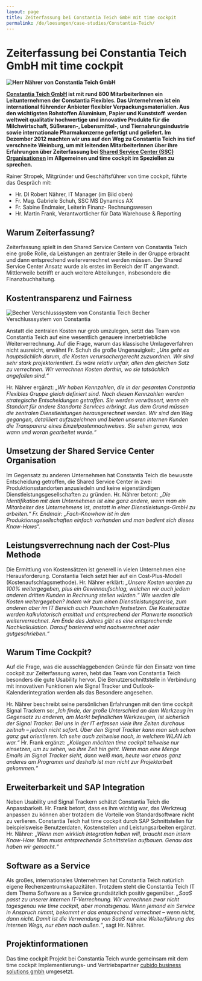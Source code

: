 ```yaml
---
layout: page
title: Zeiterfassung bei Constantia Teich GmbH mit time cockpit
permalink: /de/loesungen/case-studies/Constantia-Teich/
---
```


<h1>Zeiterfassung bei Constantia Teich GmbH mit time cockpit</h1><p>
  <strong>
    <img src="{{site.baseurl}}/content/images/customer_solutions/case-studies/teich/teich_naehrer.png" alt="Herr Nährer von Constantia Teich GmbH" title="Herr Nährer von Constantia Teich GmbH" />
  </strong>
</p><p>
  <strong>
    <a href="http://teich.cflex.com/" target="_blank">Constantia Teich GmbH</a> ist mit rund 800 MitarbeiterInnen ein Leitunternehmen der Constantia Flexibles. Das Unternehmen ist ein international führender Anbieter flexibler Verpackungsmaterialien. Aus den wichtigsten Rohstoffen Aluminium, Papier und Kunststoff  werden weltweit qualitativ hochwertige und innovative Produkte für die Milchwirtschaft, Süßwaren-, Lebensmittel-, und Tiernahrungsindustrie sowie internationale Pharmakonzerne gefertigt und geliefert. Im Dezember 2012 machten wir uns auf den Weg zu Constantia Teich ins tief verschneite Weinburg, um mit leitenden MitarbeiterInnen über ihre Erfahrungen über Zeiterfassung bei <a href="http://de.wikipedia.org/wiki/Shared_Services" target="_blank">Shared Service Center (SSC) Organisationen</a> im Allgemeinen und time cockpit im Speziellen zu sprechen.</strong>
</p><p>Rainer Stropek, Mitgründer und Geschäftsführer von time cockpit, führte das Gespräch mit:</p><ul>
  <li>Hr. DI Robert Nährer, IT Manager (im Bild oben)</li>
  <li>Fr. Mag. Gabriele Schuh, SSC MS Dynamics AX</li>
  <li>Fr. Sabine Endmaier, Leiterin Finanz- Rechnungswesen</li>
  <li>Hr. Martin Frank, Verantwortlicher für Data Warehouse &amp; Reporting</li>
</ul><h2>Warum Zeiterfassung?</h2><p>Zeiterfassung spielt in den Shared Service Centern von Constantia Teich eine große Rolle, da Leistungen an zentraler Stelle in der Gruppe erbracht und dann entsprechend weiterverrechnet werden müssen. Der Shared Service Center Ansatz wurde als erstes im Bereich der IT angewandt. Mittlerweile betrifft er auch weitere Abteilungen, insbesondere die Finanzbuchhaltung.</p><h2>Kostentransparenz und Fairness</h2><div class="floatRight">
  <img src="{{site.baseurl}}/content/images/customer_solutions/case-studies/teich/teich_plastic_die_cut_lid.png" alt="Becher Verschlusssystem von Constantia Teich" title="Becher Verschlusssystem von Constantia Teich" />
  <span class="imageCaption">Becher Verschlusssystem von Constantia</span>
</div><p>Anstatt die zentralen Kosten nur grob umzulegen, setzt das Team von Constantia Teich auf eine wesentlich genauere innerbetriebliche Weiterverrechnung. Auf die Frage, warum das klassische Umlageverfahren nicht ausreicht, erwähnt Fr. Schuh die große Ungenauigkeit: <em>„Uns geht es hauptsächlich darum, die Kosten verursachergerecht zuzuordnen. Wir sind sehr stark projektorientiert. Es wäre relativ unfair, allen den gleichen Satz zu verrechnen. Wir verrechnen Kosten dorthin, wo sie tatsächlich angefallen sind.“</em></p><p>Hr. Nährer ergänzt: <em>„Wir haben Kennzahlen, die in der gesamten Constantia Flexibles Gruppe gleich definiert sind. Nach diesen Kennzahlen werden strategische Entscheidungen getroffen. Sie werden verwässert, wenn ein Standort für andere Standorte Services erbringt. Aus dem Grund müssen die zentralen Dienstleistungen herausgerechnet werden. Wir sind den Weg gegangen, detailliert aufzuzeichnen und bieten unseren internen Kunden die Transparenz eines Einzelpostennachweises. Sie sehen genau, was wann und woran gearbeitet wurde.“</em></p><h2>Umsetzung der Shared Service Center Organisation</h2><p>Im Gegensatz zu anderen Unternehmen hat Constantia Teich die bewusste Entscheidung getroffen, die Shared Service Center in zwei Produktionsstandorten anzusiedeln und keine eigenständigen Dienstleistungsgesellschaften zu gründen. Hr. Nährer betont: <em>„Die Identifikation mit dem Unternehmen ist eine ganz andere, wenn man ein Mitarbeiter des Unternehmens ist, anstatt in einer Dienstleistungs-GmbH zu arbeiten.“ Fr. Endmair: „Fach-Knowhow ist in den Produktionsgesellschaften einfach vorhanden und man bedient sich dieses Know-Hows“.</em></p><h2>Leistungsverrechnung nach der Cost-Plus Methode</h2><p>Die Ermittlung von Kostensätzen ist generell in vielen Unternehmen eine Herausforderung. Constantia Teich setzt hier auf ein Cost-Plus-Modell (Kostenaufschlagsmethode). Hr. Nährer erklärt: <em>„Unsere Kosten werden zu 100% weitergegeben, plus ein Gewinnaufschlag, welchen wir auch jedem anderen dritten Kunden in Rechnung stellen würden.“ Wie werden die Kosten weitergegeben? Indem wir zum einen Dienstleistungspreise, zum anderen aber im IT Bereich auch Pauschalen festsetzen. Die Kostensätze werden kalkulatorisch ermittelt und entsprechend der Planwerte monatlich weiterverrechnet. Am Ende des Jahres gibt es eine entsprechende Nachkalkulation. Darauf basierend wird nachverrechnet oder gutgeschrieben.“</em></p><h2>Warum Time Cockpit?</h2><p>Auf die Frage, was die ausschlaggebenden Gründe für den Einsatz von time cockpit zur Zeiterfassung waren, hebt das Team von Constantia Teich besonders die gute Usability hervor. Die Benutzerschnittstelle in Verbindung mit innovativen Funktionen wie Signal Tracker und Outlook-Kalenderintegration werden als das Besondere angesehen.</p><p>Hr. Nährer beschreibt seine persönlichen Erfahrungen mit den time cockpit Signal Trackern so: <em>„Ich finde, der große Unterschied an dem Werkzeug im Gegensatz zu anderen, am Markt befindlichen Werkzeugen, ist sicherlich der Signal Tracker. Bei uns in der IT erfassen viele Ihre Zeiten durchaus zeitnah – jedoch nicht sofort. Über den Signal Tracker kann man sich schon ganz gut orientieren. Ich sehe auch zeitweise nach, in welchem WLAN ich war.“</em> Hr. Frank ergänzt: <em>„Kollegen möchten time cockpit teilweise nur einsetzen, um zu sehen, wo ihre Zeit hin geht. Wenn man eine Menge Emails im Signal Tracker sieht, dann weiß man, heute war etwas ganz anderes am Programm und deshalb ist man nicht zur Projektarbeit gekommen.“</em></p><h2>Erweiterbarkeit und SAP Integration</h2><p>Neben Usability und Signal Trackern schätzt Constantia Teich die Anpassbarkeit. Hr. Frank betont, dass es ihm wichtig war, das Werkzeug anpassen zu können aber trotzdem die Vorteile von Standardsoftware nicht zu verlieren. Constantia Teich hat time cockpit durch SAP Schnittstellen für beispielsweise Benutzerdaten, Kostenstellen und Leistungsarbeiten ergänzt. Hr. Nährer: <em>„Wenn man wirklich Integration haben will, braucht man intern Know-How. Man muss entsprechende Schnittstellen aufbauen. Genau das haben wir gemacht.“</em></p><h2>Software as a Service</h2><p>Als großes, internationales Unternehmen hat Constantia Teich natürlich eigene Rechenzentrumskapazitäten. Trotzdem steht die Constantia Teich IT dem Thema Software as a Service grundsätzlich positiv gegenüber. <em>„SaaS passt zu unserer internen IT-Verrechnung. Wir verrechnen zwar nicht tagesgenau wie time cockpit, aber monatsgenau. Wenn jemand ein Service in Anspruch nimmt, bekommt er das entsprechend verrechnet – wenn nicht, dann nicht. Damit ist die Verwendung von SaaS nur eine Weiterführung des internen Wegs, nur eben nach außen.“</em>, sagt Hr. Nährer.</p><h2>Projektinformationen</h2><p>Das time cockpit Projekt bei Constantia Teich wurde gemeinsam mit dem time cockpit Implementierungs- und Vertriebspartner <a href="http://www.cubido.at/" target="_blank">cubido business solutions gmbh</a> umgesetzt.</p>